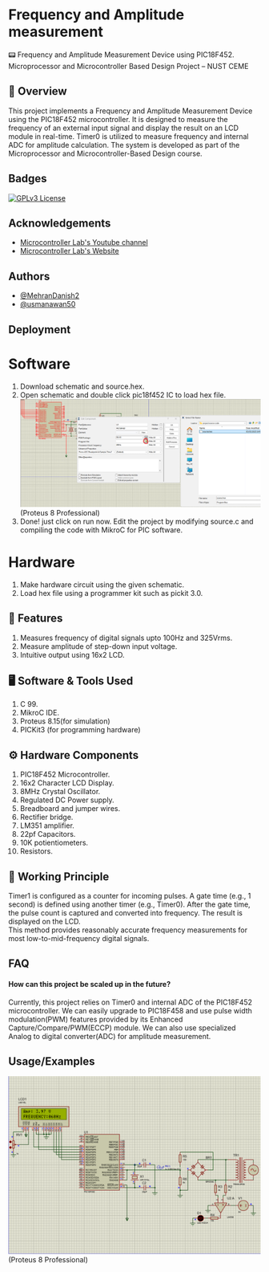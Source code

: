 # Frequency and Amplitude measurement 
📟 Frequency and Amplitude Measurement Device using PIC18F452.
Microprocessor and Microcontroller Based Design Project – NUST CEME

## 🔧 Overview
This project implements a Frequency and Amplitude Measurement Device using the PIC18F452 microcontroller. It is designed to measure the frequency of an external input signal and display the result on an LCD module in real-time. Timer0 is utilized to measure frequency and internal ADC for amplitude calculation. The system is developed as part of the Microprocessor and Microcontroller-Based Design course.

## Badges

[![GPLv3 License](https://img.shields.io/badge/License-GPL%20v3-yellow.svg)](https://opensource.org/licenses/)


## Acknowledgements

 - [Microcontroller Lab's Youtube channel](https://www.youtube.com/@Microcontrollerslab)
 - [Microcontroller Lab's Website](https://microcontrollerslab.com/)

## Authors
- [@MehranDanish2](https://github.com/MehranDanish2)
- [@usmanawan50](https://github.com/usmanawan50/usmanawan50.git)

## Deployment

# Software 
1. Download schematic and source.hex.<br>
2. Open schematic and double click pic18f452 IC to load hex file.<br>
![Demo GIF](extraz/select.gif)
<br>(Proteus 8 Professional)
3. Done! just click on run now. Edit the project by modifying source.c and compiling the code with MikroC for PIC software.

# Hardware
1. Make hardware circuit using the given schematic.<br>
2. Load hex file using a programmer kit such as pickit 3.0.
  
## 📌 Features
1. Measures frequency of digital signals upto 100Hz and 325Vrms.<br>
2. Measure amplitude of step-down input voltage.<br>
3. Intuitive output using 16x2 LCD.

## 🖥 Software & Tools Used
1. C 99.<br>
2. MikroC IDE.<br>
3. Proteus 8.15(for simulation)
4. PICKit3 (for programming hardware)

## ⚙ Hardware Components
1. PIC18F452 Microcontroller.<br>
2. 16x2 Character LCD Display.<br>
3. 8MHz Crystal Oscillator.<br>
4. Regulated DC Power supply.<br>
5. Breadboard and jumper wires.<br>
6. Rectifier bridge.<br>
7. LM351 amplifier.<br>
8. 22pf Capacitors.<br>
9. 10K potientiometers.<br>
10. Resistors.

## 🧠 Working Principle
Timer1 is configured as a counter for incoming pulses. A gate time (e.g., 1 second) is defined using another timer (e.g., Timer0). After the gate time, the pulse count is captured and converted into frequency.
The result is displayed on the LCD.<br>
This method provides reasonably accurate frequency measurements for most low-to-mid-frequency digital signals.

## FAQ

#### How can this project be scaled up in the future?

Currently, this project relies on Timer0 and internal ADC of the PIC18F452 microcontroller. We can easily upgrade to PIC18F458 and use  pulse width modulation(PWM) features provided by its Enhanced Capture/Compare/PWM(ECCP) module. We can also use specialized Analog to digital converter(ADC) for amplitude measurement.

## Usage/Examples

![Demo GIF](extraz/output.gif)
<br>(Proteus 8 Professional)


